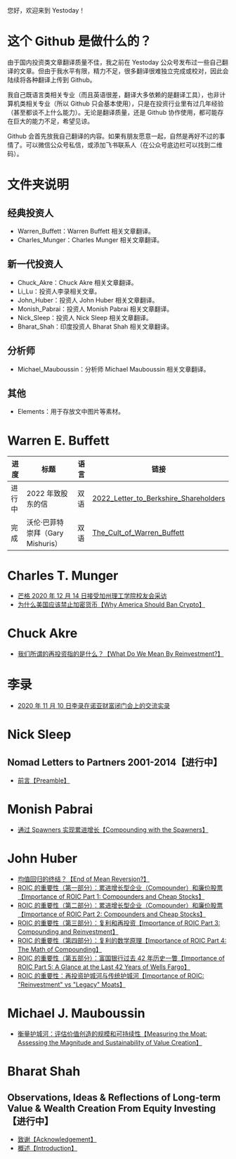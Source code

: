 您好，欢迎来到 Yestoday！

# 这个 Github 是做什么的？

由于国内投资类文章翻译质量不佳，我之前在 Yestoday 公众号发布过一些自己翻译的文章。但由于我水平有限，精力不足，很多翻译很难独立完成或校对，因此会陆续将各种翻译上传到 Github。

我自己既语言类相关专业（而且英语很差，翻译大多依赖的是翻译工具），也非计算机类相关专业（所以 Github 只会基本使用），只是在投资行业里有过几年经验（甚至都谈不上什么能力）。无论是翻译质量，还是 Github 协作使用，都可能存在巨大的能力不足，希望见谅。

Github 会首先放我自己翻译的内容。如果有朋友愿意一起，自然是再好不过的事情了。可以微信公众号私信，或添加飞书联系人（在公众号底边栏可以找到二维码）。

# 文件夹说明

## 经典投资人

- Warren_Buffett：Warren Buffett 相关文章翻译。
- Charles_Munger：Charles Munger 相关文章翻译。

## 新一代投资人

- Chuck_Akre：Chuck Akre 相关文章翻译。
- Li_Lu：投资人李录相关文章。
- John_Huber：投资人 John Huber 相关文章翻译。
- Monish_Pabrai：投资人 Monish Pabrai 相关文章翻译。
- Nick_Sleep：投资人 Nick Sleep 相关文章翻译。
- Bharat_Shah：印度投资人 Bharat Shah 相关文章翻译。

## 分析师

- Michael_Mauboussin：分析师 Michael Mauboussin 相关文章翻译。

## 其他

- Elements：用于存放文中图片等素材。

# Warren E. Buffett

进度|标题|语言|链接
---|---|---|---
进行中|2022 年致股东的信|双语|[2022_Letter_to_Berkshire_Shareholders](https://github.com/pzponge/Yestoday/blob/main/Warren_Buffett/2022_Letter_to_Berkshire_Shareholders.md)
完成|沃伦·巴菲特崇拜（Gary Mishuris）|双语|[The_Cult_of_Warren_Buffett](https://github.com/pzponge/Yestoday/blob/main/Warren_Buffett/The_Cult_of_Warren_Buffett.md)


# Charles T. Munger

- [芒格 2020 年 12 月 14 日接受加州理工学院校友会采访](https://github.com/pzponge/Yestoday/blob/main/Charles_Munger/%E8%8A%92%E6%A0%BC%202020%20%E5%B9%B4%2012%20%E6%9C%88%2014%20%E6%97%A5%E6%8E%A5%E5%8F%97%E5%8A%A0%E5%B7%9E%E7%90%86%E5%B7%A5%E5%AD%A6%E9%99%A2%E6%A0%A1%E5%8F%8B%E4%BC%9A%E9%87%87%E8%AE%BF.md)
- [为什么美国应该禁止加密货币【Why America Should Ban Crypto】](https://github.com/pzponge/Yestoday/blob/main/Charles_Munger/Why_America_Should_Ban_Crypto.md)

# Chuck Akre

- [我们所谓的再投资指的是什么？【What Do We Mean By Reinvestment?】](https://github.com/pzponge/Yestoday/blob/main/Chuck_Akre/What_Do_We_Mean_By_Reinvestment.md)

# 李录

- [2020 年 11 月 10 日李录在诺亚财富闭门会上的交流实录](https://github.com/pzponge/Yestoday/blob/main/Li_Lu/2020%20%E5%B9%B4%2011%20%E6%9C%88%2010%20%E6%97%A5%E6%9D%8E%E5%BD%95%E5%9C%A8%E8%AF%BA%E4%BA%9A%E8%B4%A2%E5%AF%8C%E9%97%AD%E9%97%A8%E4%BC%9A%E4%B8%8A%E7%9A%84%E4%BA%A4%E6%B5%81%E5%AE%9E%E5%BD%95.md)

# Nick Sleep

## Nomad Letters to Partners 2001-2014【进行中】

- [前言【Preamble】](https://github.com/pzponge/Yestoday/blob/main/Nick_Sleep/Nomad_Letters_to_Partners_2001-2014/Preamble.md)

# Monish Pabrai

- [通过 Spawners 实现累进增长【Compounding with the Spawners】](https://github.com/pzponge/Yestoday/blob/main/Monish_Pabrai/Compounding_with_the_Spawners.md)

# John Huber

- [均值回归的终结？【End of Mean Reversion?】](https://github.com/pzponge/Yestoday/blob/main/John_Huber/End_of_Mean_Reversion.md)
- [ROIC 的重要性（第一部分）：累进增长型企业（Compounder）和廉价股票【Importance of ROIC Part 1: Compounders and Cheap Stocks】](https://github.com/pzponge/Yestoday/blob/main/John_Huber/Importance_of_ROIC_Part_1.md)
- [ROIC 的重要性（第二部分）：累进增长型企业（Compounder）和廉价股票【Importance of ROIC Part 2: Compounders and Cheap Stocks】](https://github.com/pzponge/Yestoday/blob/main/John_Huber/Importance_of_ROIC_Part_2.md)
- [ROIC 的重要性（第三部分）：复利和再投资【Importance of ROIC Part 3: Compounding and Reinvestment】](https://github.com/pzponge/Yestoday/blob/main/John_Huber/Importance_of_ROIC_Part_3.md)
- [ROIC 的重要性（第四部分）：复利的数学原理【Importance of ROIC Part 4: The Math of Compounding】](https://github.com/pzponge/Yestoday/blob/main/John_Huber/Importance_of_ROIC_Part_4.md)
- [ROIC 的重要性（第五部分）：富国银行过去 42 年历史一瞥【Importance of ROIC Part 5: A Glance at the Last 42 Years of Wells Fargo】](https://github.com/pzponge/Yestoday/blob/main/John_Huber/Importance_of_ROIC_Part_5.md)
- [ROIC 的重要性：再投资护城河与传统护城河【Importance of ROIC: "Reinvestment" vs "Legacy" Moats】](https://github.com/pzponge/Yestoday/blob/main/John_Huber/Importance_of_ROIC_Reinvestment_vs_Legacy_Moats.md)

# Michael J. Mauboussin

- [衡量护城河：评估价值创造的规模和可持续性【Measuring the Moat: Assessing the Magnitude and Sustainability of Value Creation】](https://github.com/pzponge/Yestoday/blob/main/Michael_Mauboussin/Measuring_the_Moat.md)

# Bharat Shah

## Observations, Ideas & Reflections of Long-term Value & Wealth Creation From Equity Investing【进行中】

- [致谢【Acknowledgement】](https://github.com/pzponge/Yestoday/blob/main/Bharat_Shah/Observations_Ideas_and_Reflections_of_Long-term_Value_and_Wealth_Creation_From_Equity_Investing/Acknowledgement.md)
- [概述【Introduction】](https://github.com/pzponge/Yestoday/blob/main/Bharat_Shah/Observations_Ideas_and_Reflections_of_Long-term_Value_and_Wealth_Creation_From_Equity_Investing/Introduction.md)
